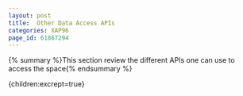```yaml
---
layout: post
title:  Other Data Access APIs
categories: XAP96
page_id: 61867294
---
```


{% summary %}This section review the different APIs one can use to access the space{% endsummary %}

{children:excrept=true}
